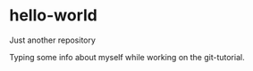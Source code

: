 # hello-world
Just another repository

Typing some info about myself while working on the git-tutorial.
